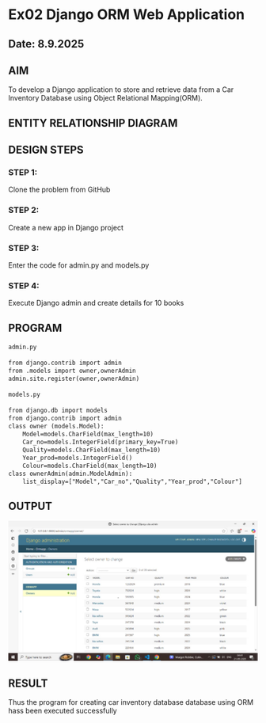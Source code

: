 # Ex02 Django ORM Web Application
## Date: 8.9.2025

## AIM
To develop a Django application to store and retrieve data from a Car Inventory Database using Object Relational Mapping(ORM).

## ENTITY RELATIONSHIP DIAGRAM



## DESIGN STEPS

### STEP 1:
Clone the problem from GitHub

### STEP 2:
Create a new app in Django project

### STEP 3:
Enter the code for admin.py and models.py

### STEP 4:
Execute Django admin and create details for 10 books

## PROGRAM
```
admin.py

from django.contrib import admin
from .models import owner,ownerAdmin
admin.site.register(owner,ownerAdmin)

models.py

from django.db import models
from django.contrib import admin
class owner (models.Model):
    Model=models.CharField(max_length=10)
    Car_no=models.IntegerField(primary_key=True)
    Quality=models.CharField(max_length=10)
    Year_prod=models.IntegerField()
    Colour=models.CharField(max_length=10)
class ownerAdmin(admin.ModelAdmin):
    list_display=["Model","Car_no","Quality","Year_prod","Colour"]
```


## OUTPUT
![alt text](<screenshot 1.jpg>)


## RESULT
Thus the program for creating car inventory database database using ORM hass been executed successfully
